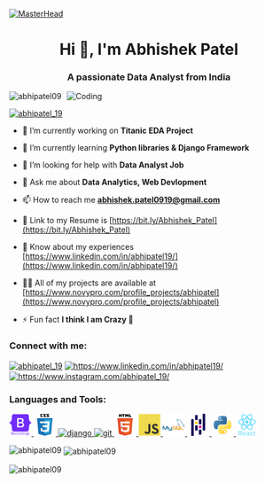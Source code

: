 [![MasterHead](https://static.vecteezy.com/system/resources/previews/009/233/542/non_2x/data-analysis-banner-web-icon-set-analytics-search-data-mining-data-filter-pie-chart-and-etc-illustration-concept-vector.jpg)](https://rishavchanda.io)
<h1 align="center">Hi 👋, I'm Abhishek Patel</h1>
<h3 align="center">A passionate Data Analyst from India</h3>
<img align="right" alt="Coding" width="400" src="https://static.vecteezy.com/system/resources/previews/005/607/176/original/a-data-analyst-sits-at-work-in-front-of-a-computer-device-showing-statistics-and-graphs-in-front-of-him-flat-style-cartoon-illustration-free-vector.jpg">
<p align="left"> <img src="https://komarev.com/ghpvc/?username=abhipatel09&label=Profile%20views&color=0e75b6&style=flat" alt="abhipatel09" /> </p>
<p align="left"> <a href="https://twitter.com/abhipatel_19" target="blank"><img src="https://img.shields.io/twitter/follow/abhipatel_19?logo=twitter&style=for-the-badge" alt="abhipatel_19" /></a> </p>

- 🔭 I’m currently working on **Titanic EDA Project**

- 🌱 I’m currently learning **Python libraries & Django Framework**

- 🤝 I’m looking for help with **Data Analyst Job**

- 💬 Ask me about **Data Analytics, Web Devlopment**

- 📫 How to reach me **abhishek.patel0919@gmail.com**

- 📝 Link to my Resume is [https://bit.ly/Abhishek_Patel](https://bit.ly/Abhishek_Patel)
- 📄 Know about my experiences [https://www.linkedin.com/in/abhipatel19/](https://www.linkedin.com/in/abhipatel19/)

- 👨‍💻 All of my projects are available at [https://www.novypro.com/profile_projects/abhipatel](https://www.novypro.com/profile_projects/abhipatel)

- ⚡ Fun fact **I think I am Crazy 🤪**

<h3 align="left">Connect with me:</h3>
<p align="left">
<a href="https://twitter.com/abhipatel_19" target="blank"><img align="center" src="https://raw.githubusercontent.com/rahuldkjain/github-profile-readme-generator/master/src/images/icons/Social/twitter.svg" alt="abhipatel_19" height="30" width="40" /></a>
<a href="https://linkedin.com/in/https://www.linkedin.com/in/abhipatel19/" target="blank"><img align="center" src="https://raw.githubusercontent.com/rahuldkjain/github-profile-readme-generator/master/src/images/icons/Social/linked-in-alt.svg" alt="https://www.linkedin.com/in/abhipatel19/" height="30" width="40" /></a>
<a href="https://instagram.com/https://www.instagram.com/abhipatel_19/" target="blank"><img align="center" src="https://raw.githubusercontent.com/rahuldkjain/github-profile-readme-generator/master/src/images/icons/Social/instagram.svg" alt="https://www.instagram.com/abhipatel_19/" height="30" width="40" /></a>
</p>

<h3 align="left">Languages and Tools:</h3>
<p align="left"> <a href="https://getbootstrap.com" target="_blank" rel="noreferrer"> <img src="https://raw.githubusercontent.com/devicons/devicon/master/icons/bootstrap/bootstrap-plain-wordmark.svg" alt="bootstrap" width="40" height="40"/> </a> <a href="https://www.w3schools.com/css/" target="_blank" rel="noreferrer"> <img src="https://raw.githubusercontent.com/devicons/devicon/master/icons/css3/css3-original-wordmark.svg" alt="css3" width="40" height="40"/> </a> <a href="https://www.djangoproject.com/" target="_blank" rel="noreferrer"> <img src="https://cdn.worldvectorlogo.com/logos/django.svg" alt="django" width="40" height="40"/> </a> <a href="https://git-scm.com/" target="_blank" rel="noreferrer"> <img src="https://www.vectorlogo.zone/logos/git-scm/git-scm-icon.svg" alt="git" width="40" height="40"/> </a> <a href="https://www.w3.org/html/" target="_blank" rel="noreferrer"> <img src="https://raw.githubusercontent.com/devicons/devicon/master/icons/html5/html5-original-wordmark.svg" alt="html5" width="40" height="40"/> </a> <a href="https://developer.mozilla.org/en-US/docs/Web/JavaScript" target="_blank" rel="noreferrer"> <img src="https://raw.githubusercontent.com/devicons/devicon/master/icons/javascript/javascript-original.svg" alt="javascript" width="40" height="40"/> </a> <a href="https://www.mysql.com/" target="_blank" rel="noreferrer"> <img src="https://raw.githubusercontent.com/devicons/devicon/master/icons/mysql/mysql-original-wordmark.svg" alt="mysql" width="40" height="40"/> </a> <a href="https://pandas.pydata.org/" target="_blank" rel="noreferrer"> <img src="https://raw.githubusercontent.com/devicons/devicon/2ae2a900d2f041da66e950e4d48052658d850630/icons/pandas/pandas-original.svg" alt="pandas" width="40" height="40"/> </a> <a href="https://www.python.org" target="_blank" rel="noreferrer"> <img src="https://raw.githubusercontent.com/devicons/devicon/master/icons/python/python-original.svg" alt="python" width="40" height="40"/> </a> <a href="https://reactjs.org/" target="_blank" rel="noreferrer"> <img src="https://raw.githubusercontent.com/devicons/devicon/master/icons/react/react-original-wordmark.svg" alt="react" width="40" height="40"/> </a> </p>

<p><img align="left" src="https://github-readme-stats.vercel.app/api/top-langs?username=abhipatel09&show_icons=true&locale=en&layout=compact" alt="abhipatel09" /></p>

<p>&nbsp;<img align="center" src="https://github-readme-stats.vercel.app/api?username=abhipatel09&show_icons=true&locale=en" alt="abhipatel09" /></p>

<p><img align="center" src="https://github-readme-streak-stats.herokuapp.com/?user=abhipatel09&" alt="abhipatel09" /></p>
